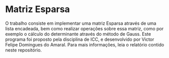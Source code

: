 # Matriz Esparsa

O trabalho consiste em implementar uma matriz Esparsa através de uma lista encadeada, bem como realizar operações sobre essa matriz, como por exemplo o cálculo do determinante através do método de Gauss. Este programa foi proposto pela disciplina de ICC, e desenvolvido por Victor Felipe Domingues do Amaral. Para mais informações, leia o relatório contido neste repositório. 
